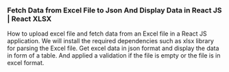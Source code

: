 ### Fetch Data from Excel File to Json And Display Data in React JS | React XLSX
How to upload excel file and fetch data from an Excel file in a React JS application. We will install the required dependencies such as xlsx library for parsing the Excel file. Get excel data in json format and display the data in form of a table. And applied a validation if the file is empty or the file is in excel format. 
